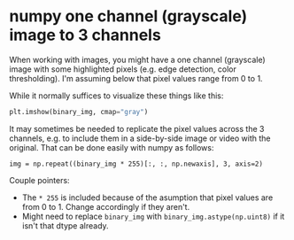 numpy one channel (grayscale) image to 3 channels
=================

When working with images, you might have a one channel (grayscale) image with some highlighted pixels (e.g. edge detection, color thresholding). 
I'm assuming below that pixel values range from 0 to 1.

While it normally suffices to visualize these things like this:

```python
plt.imshow(binary_img, cmap="gray")
```

It may sometimes be needed to replicate the pixel values across the 3 channels, e.g. to include them in a side-by-side image or video with the original.
That can be done easily with numpy as follows:

```
img = np.repeat((binary_img * 255)[:, :, np.newaxis], 3, axis=2)
```

Couple pointers:
- The `* 255` is included because of the asumption that pixel values are from 0 to 1. Change accordingly if they aren't.
- Might need to replace `binary_img` with `binary_img.astype(np.uint8)` if it isn't that dtype already.
